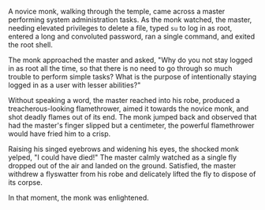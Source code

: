<!--METADATA
tags: code koan linux
date: 2016-08-19
title: Permission creep
-->
A novice monk, walking through the temple, came across a master performing
system administration tasks. As the monk watched, the master, needing elevated
privileges to delete a file, typed `su` to log in as root, entered a long and
convoluted password, ran a single command, and exited the root shell.

The monk approached the master and asked, "Why do you not stay logged in as
root all the time, so that there is no need to go through so much trouble to
perform simple tasks? What is the purpose of intentionally staying logged in as
a user with lesser abilities?"

Without speaking a word, the master reached into his robe, produced a
treacherous-looking flamethrower, aimed it towards the novice monk, and shot
deadly flames out of its end. The monk jumped back and observed that had the
master's finger slipped but a centimeter, the powerful flamethrower would have
fried him to a crisp.

Raising his singed eyebrows and widening his eyes, the shocked monk yelped, "I
could have died!" The master calmly watched as a single fly dropped out of the
air and landed on the ground. Satisfied, the master withdrew a flyswatter from
his robe and delicately lifted the fly to dispose of its corpse.

In that moment, the monk was enlightened.
